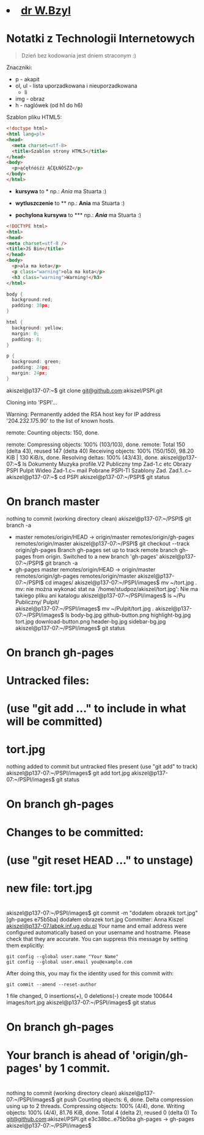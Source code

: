 # <li><a href="http://tao.inf.ug.edu.pl/">dr W.Bzyl</a>

# Notatki z Technologii Internetowych

> Dzień bez kodowania jest dniem straconym :)

Znaczniki:

* p - akapit
* ol, ul - lista uporzadkowana i nieuporzadkowana
  * li
* img - obraz
* h - naglówek (od h1 do h6)

Szablon pliku HTML5:

```html
<!doctype html>
<html lang=pl>
<head>
  <meta charset=utf-8>
  <title>Szablon strony HTML5</title>
</head>
<body>
  <p>ąćęłńóśźż ĄĆĘŁŃÓŚŹŻ</p>
</body>
</html>
```

* **kursywa** to *
np.: *Ania* ma Stuarta :)

* **wytluszczenie** to **
np.: **Ania** ma Stuarta :)
     
* **pochylona kursywa** to ***
np.: ***Ania*** ma Stuarta :)

```html
<!DOCTYPE html>
<html>
<head>
<meta charset=utf-8 />
<title>JS Bin</title>
</head>
<body>
  <p>ala ma kota</p>
  <p class="warning">ola ma kota</p>
  <h3 class="warning">Warning!</h3>
</html>
```

```c
body {
  background:red;
  padding: 38px;
}

html {
  background: yellow;
  margin: 0;
  padding: 0;
}

p {
  background: green;
  padding: 24px;
  margin: 24px;
}
```






akiszel@p137-07:~$ git clone git@github.com:akiszel/PSPI.git

Cloning into 'PSPI'...

Warning: Permanently added the RSA host key for IP address '204.232.175.90' to the list of known hosts.

remote: Counting objects: 150, done.

remote: Compressing objects: 100% (103/103), done.
remote: Total 150 (delta 43), reused 147 (delta 40)
Receiving objects: 100% (150/150), 98.20 KiB | 130 KiB/s, done.
Resolving deltas: 100% (43/43), done.
akiszel@p137-07:~$ ls
Dokumenty  Muzyka   profile.V2 Publiczny  tmp	  Zad-1.c
etc	   Obrazy   PSPI	Pulpit	   Wideo  Zad-1.c~
mail	   Pobrane  PSPI-TI	Szablony   Zad.   Zad.1..c~
akiszel@p137-07:~$ cd PSPI
akiszel@p137-07:~/PSPI$ git status
# On branch master
nothing to commit (working directory clean)
akiszel@p137-07:~/PSPI$ git branch -a
* master
  remotes/origin/HEAD -> origin/master
  remotes/origin/gh-pages
  remotes/origin/master
akiszel@p137-07:~/PSPI$ git checkout --track origin/gh-pages
Branch gh-pages set up to track remote branch gh-pages from origin.
Switched to a new branch 'gh-pages'
akiszel@p137-07:~/PSPI$ git branch -a
* gh-pages
  master
  remotes/origin/HEAD -> origin/master
  remotes/origin/gh-pages
  remotes/origin/master
akiszel@p137-07:~/PSPI$ cd images/
akiszel@p137-07:~/PSPI/images$ mv ~/tort.jpg .
mv: nie można wykonać stat na `/home/studpoz/akiszel/tort.jpg': Nie ma takiego pliku ani katalogu
akiszel@p137-07:~/PSPI/images$ ls ~/Pu
Publiczny/ Pulpit/    
akiszel@p137-07:~/PSPI/images$ mv ~/Pulpit/tort.jpg  .
akiszel@p137-07:~/PSPI/images$ ls
body-bg.jpg	     github-button.png	highlight-bg.jpg  tort.jpg
download-button.png  header-bg.jpg	sidebar-bg.jpg
akiszel@p137-07:~/PSPI/images$ git status
# On branch gh-pages
# Untracked files:
#   (use "git add <file>..." to include in what will be committed)
#
#	tort.jpg
nothing added to commit but untracked files present (use "git add" to track)
akiszel@p137-07:~/PSPI/images$ git add tort.jpg
akiszel@p137-07:~/PSPI/images$ git status
# On branch gh-pages
# Changes to be committed:
#   (use "git reset HEAD <file>..." to unstage)
#
#	new file:   tort.jpg
#
akiszel@p137-07:~/PSPI/images$ git commit -m "dodałem obrazek tort.jpg"
[gh-pages e75b5ba] dodałem obrazek tort.jpg
 Committer: Anna Kiszel <akiszel@p137-07.labpk.inf.ug.edu.pl>
Your name and email address were configured automatically based
on your username and hostname. Please check that they are accurate.
You can suppress this message by setting them explicitly:

    git config --global user.name "Your Name"
    git config --global user.email you@example.com

After doing this, you may fix the identity used for this commit with:

    git commit --amend --reset-author

 1 file changed, 0 insertions(+), 0 deletions(-)
 create mode 100644 images/tort.jpg
akiszel@p137-07:~/PSPI/images$ git status
# On branch gh-pages
# Your branch is ahead of 'origin/gh-pages' by 1 commit.
#
nothing to commit (working directory clean)
akiszel@p137-07:~/PSPI/images$ git push
Counting objects: 6, done.
Delta compression using up to 2 threads.
Compressing objects: 100% (4/4), done.
Writing objects: 100% (4/4), 81.76 KiB, done.
Total 4 (delta 2), reused 0 (delta 0)
To git@github.com:akiszel/PSPI.git
   e3c38bc..e75b5ba  gh-pages -> gh-pages
akiszel@p137-07:~/PSPI/images$

